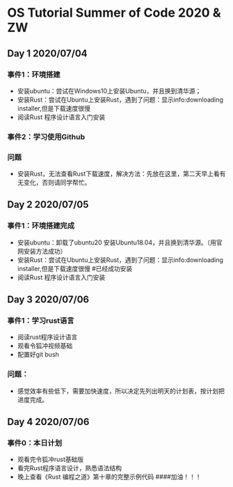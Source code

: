 # OS Tutorial Summer of Code 2020 & ZW
## Day 1 2020/07/04
### 事件1：环境搭建
- 安装ubuntu：尝试在Windows10上安装Ubuntu，并且换到清华源；
- 安装Rust：尝试在Ubuntu上安装Rust，遇到了问题：显示info:downloading installer,但是下载速度很慢
- 阅读Rust 程序设计语言入门安装
### 事件2：学习使用Github

### 问题
- 安装Rust，无法查看Rust下载速度，解决方法：先放在这里，第二天早上看有无变化，否则请同学帮忙。
## Day 2 2020/07/05
### 事件1：环境搭建完成
- 安装ubuntu：卸载了ubuntu20 安装Ubuntu18.04，并且换到清华源。（用官网安装方法成功）
- 安装Rust：尝试在Ubuntu上安装Rust，遇到了问题：显示info:downloading installer,但是下载速度很慢 #已经成功安装
- 阅读Rust 程序设计语言入门安装

## Day 3 2020/07/06
### 事件1：学习rust语言
- 阅读rust程序设计语言
- 观看令狐冲视频基础
- 配置好git bush

### 问题：
- 感觉效率有些低下，需要加快速度，所以决定先列出明天的计划表，按计划把进度完成。

## Day 4 2020/07/06
### 事件0：本日计划
- 观看完令狐冲rust基础版
- 看完Rust程序语言设计，熟悉语法结构
- 晚上查看《Rust 编程之道》第十章的完整示例代码
####加油！！！
